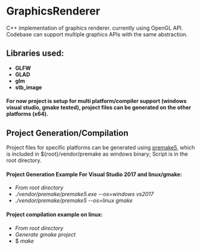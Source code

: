 # GraphicsRenderer

C++ implementation of graphics renderer. currently using OpenGL API. Codebase can support multiple graphics APIs with the same abstraction.

## Libraries used:
  - **GLFW**
  - **GLAD**
  - **glm**
  - **stb_image**

#### For now project is setup for multi platform/compiler support (windows visual studio, gmake tested), project files can be generated on the other platforms (x64).

## Project Generation/Compilation
Project files for specific platforms can be generated using [premake5](https://github.com/premake/premake-core/wiki/What-Is-Premake),
which is included in ${root}/vendor/premake as windows binary; Script is in the root directory.

#### Project Generation Example For Visual Studio 2017 and linux/gmake:
  - *From root directory*
  - *./vendor/premake/premake5.exe --os=windows vs2017*
  - *./vendor/premake/premake5 --os=linux gmake*

#### Project compilation example on linux:
  - *From root directory*
  - *Generate gmake project*
  - $ *make*
